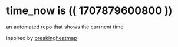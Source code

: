 # time_now is (( 1707879600800 ))

an automated repo that shows the currnent time

inspired by [breakingheatmap](https://github.com/breakingheatmap/breakingheatmap)